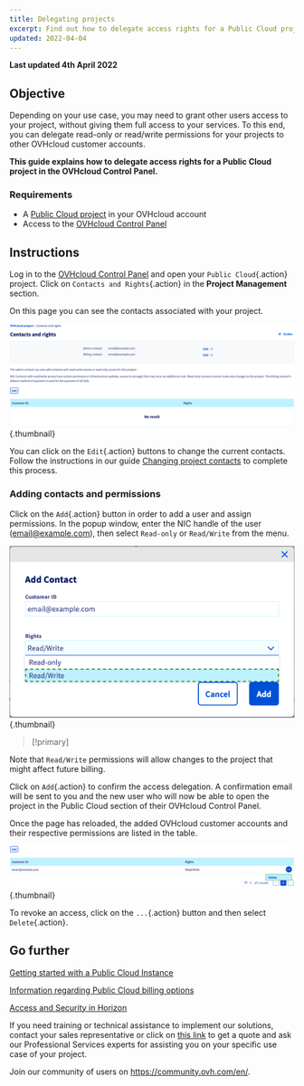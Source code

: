 ```yaml
---
title: Delegating projects
excerpt: Find out how to delegate access rights for a Public Cloud project to other OVHcloud accounts
updated: 2022-04-04
---
```


**Last updated 4th April 2022**
 
## Objective

Depending on your use case, you may need to grant other users access to your project, without giving them full access to your services. 
To this end, you can delegate read-only or read/write permissions for your projects to other OVHcloud customer accounts.

**This guide explains how to delegate access rights for a Public Cloud project in the OVHcloud Control Panel.**

### Requirements

- A [Public Cloud project](https://www.ovhcloud.com/en/public-cloud/) in your OVHcloud account
- Access to the [OVHcloud Control Panel](https://ca.ovh.com/auth/?action=gotomanager&from=https://www.ovh.com/world/&ovhSubsidiary=we)

## Instructions

Log in to the [OVHcloud Control Panel](https://ca.ovh.com/auth/?action=gotomanager&from=https://www.ovh.com/world/&ovhSubsidiary=we) and open your `Public Cloud`{.action} project. Click on `Contacts and Rights`{.action} in the **Project Management** section.

On this page you can see the contacts associated with your project.

![public-cloud-delegate-projects](images/delegatingproject_ca01.png){.thumbnail}

You can click on the `Edit`{.action} buttons to change the current contacts. Follow the instructions in our guide [Changing project contacts](/pages/public_cloud/compute/change_project_contacts) to complete this process.

### Adding contacts and permissions

Click on the `Add`{.action} button in order to add a user and assign permissions. In the popup window, enter the NIC handle of the user (email@example.com), then select `Read-only` or `Read/Write` from the menu.

![public-cloud-delegate-projects](images/delegatingproject_ca02.png){.thumbnail}

> [!primary]
>
Note that `Read/Write` permissions will allow changes to the project that might affect future billing.
>
 
Click on `Add`{.action} to confirm the access delegation. A confirmation email will be sent to you and the new user who will now be able to open the project in the Public Cloud section of their OVHcloud Control Panel.

Once the page has reloaded, the added OVHcloud customer accounts and their respective permissions are listed in the table.

![public-cloud-delegate-projects](images/delegatingproject_ca03.png){.thumbnail}

To revoke an access, click on the `...`{.action} button and then select `Delete`{.action}.


## Go further

[Getting started with a Public Cloud Instance](/pages/public_cloud/compute/public-cloud-first-steps)

[Information regarding Public Cloud billing options](/pages/public_cloud/compute/analyze_billing)

[Access and Security in Horizon](/pages/public_cloud/compute/access_and_security_in_horizon)

If you need training or technical assistance to implement our solutions, contact your sales representative or click on [this link](https://www.ovhcloud.com/en/professional-services/) to get a quote and ask our Professional Services experts for assisting you on your specific use case of your project.

Join our community of users on <https://community.ovh.com/en/>.